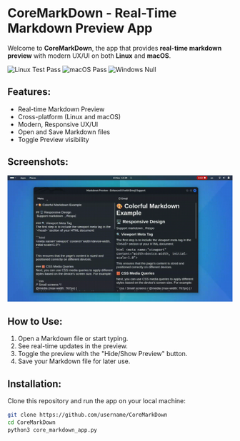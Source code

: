 # CoreMarkDown - Real-Time Markdown Preview App

Welcome to **CoreMarkDown**, the app that provides **real-time markdown preview** with modern UX/UI on both **Linux** and **macOS**.

![Linux Test Pass](https://img.shields.io/badge/Linux-Test%20Pass-green)
![macOS Pass](https://img.shields.io/badge/macOS-Pass-green)
![Windows Null](https://img.shields.io/badge/Windows-Not%20Tested-gray)

## Features:
- Real-time Markdown Preview
- Cross-platform (Linux and macOS)
- Modern, Responsive UX/UI
- Open and Save Markdown files
- Toggle Preview visibility

## Screenshots:

![Screenshot](coremarkdown.gif)

## How to Use:
1. Open a Markdown file or start typing.
2. See real-time updates in the preview.
3. Toggle the preview with the "Hide/Show Preview" button.
4. Save your Markdown file for later use.

## Installation:

Clone this repository and run the app on your local machine:

```bash
git clone https://github.com/username/CoreMarkDown
cd CoreMarkDown
python3 core_markdown_app.py
